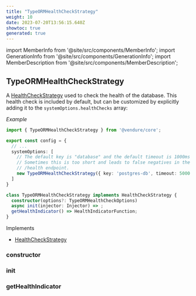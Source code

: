 ```yaml
---
title: "TypeORMHealthCheckStrategy"
weight: 10
date: 2023-07-20T13:56:15.640Z
showtoc: true
generated: true
---
```

<!-- This file was generated from the Vendure source. Do not modify. Instead, re-run the "docs:build" script -->
import MemberInfo from '@site/src/components/MemberInfo';
import GenerationInfo from '@site/src/components/GenerationInfo';
import MemberDescription from '@site/src/components/MemberDescription';


## TypeORMHealthCheckStrategy

<GenerationInfo sourceFile="packages/core/src/health-check/typeorm-health-check-strategy.ts" sourceLine="36" packageName="@vendure/core" />

A <a href='/typescript-api/health-check/health-check-strategy#healthcheckstrategy'>HealthCheckStrategy</a> used to check the health of the database. This health
check is included by default, but can be customized by explicitly adding it to the
`systemOptions.healthChecks` array:

*Example*

```TypeScript
import { TypeORMHealthCheckStrategy } from '@vendure/core';

export const config = {
  // ...
  systemOptions: [
    // The default key is "database" and the default timeout is 1000ms
    // Sometimes this is too short and leads to false negatives in the
    // /health endpoint.
    new TypeORMHealthCheckStrategy({ key: 'postgres-db', timeout: 5000 }),
  ]
}
```

```ts title="Signature"
class TypeORMHealthCheckStrategy implements HealthCheckStrategy {
  constructor(options?: TypeORMHealthCheckOptions)
  async init(injector: Injector) => ;
  getHealthIndicator() => HealthIndicatorFunction;
}
```
Implements

 * <a href='/typescript-api/health-check/health-check-strategy#healthcheckstrategy'>HealthCheckStrategy</a>



### constructor

<MemberInfo kind="method" type="(options?: TypeORMHealthCheckOptions) => TypeORMHealthCheckStrategy"   />


### init

<MemberInfo kind="method" type="(injector: <a href='/typescript-api/common/injector#injector'>Injector</a>) => "   />


### getHealthIndicator

<MemberInfo kind="method" type="() => HealthIndicatorFunction"   />


